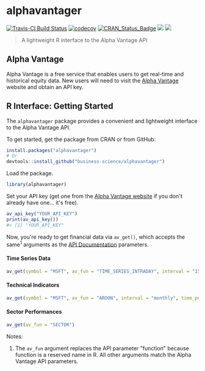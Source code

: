 
<!-- README.md is generated from README.Rmd. Please edit that file -->
alphavantager
=============

[![Travis-CI Build Status](https://travis-ci.org/business-science/alphavantager.svg?branch=master)](https://travis-ci.org/business-science/alphavantager.svg?branch=master) [![codecov](https://codecov.io/gh/business-science/alphavantager/branch/master/graph/badge.svg)](https://codecov.io/gh/business-science/alphavantager) [![CRAN\_Status\_Badge](http://www.r-pkg.org/badges/version/alphavantager)](https://cran.r-project.org/package=alphavantager) ![](http://cranlogs.r-pkg.org/badges/alphavantager?color=brightgreen) ![](http://cranlogs.r-pkg.org/badges/grand-total/alphavantager?color=brightgreen)

<!-- <img src="tools/logo.png" width="147" height="170" align="right" /> -->
> A lightweight R interface to the Alpha Vantage API

Alpha Vantage
-------------

Alpha Vantage is a free service that enables users to get real-time and historical equity data. New users will need to visit the [Alpha Vantage](https://www.alphavantage.co/) website and obtain an API key.

R Interface: Getting Started
----------------------------

The `alphavantager` package provides a convenient and lightweight interface to the Alpha Vantage API.

To get started, get the package from CRAN or from GitHub:

``` r
install.packages("alphavantager")
# Or
devtools::install_github("business-science/alphavantager")
```

Load the package.

``` r
library(alphavantager)
```

Set your API key (get one from the [Alpha Vantage website](https://www.alphavantage.co/) if you don't already have one... it's free).

``` r
av_api_key("YOUR_API_KEY")
print(av_api_key())
#> [1] "YOUR_API_KEY"
```

Now, you're ready to get financial data via `av_get()`, which accepts the same<sup>1</sup> arguments as the [API Documentation](https://www.alphavantage.co/documentation/) parameters.

#### Time Series Data

``` r
av_get(symbol = "MSFT", av_fun = "TIME_SERIES_INTRADAY", interval = "15min")
```

#### Technical Indicators

``` r
av_get(symbol = "MSFT", av_fun = "AROON", interval = "monthly", time_period = 60)
```

#### Sector Performances

``` r
av_get(av_fun = "SECTOR")
```

Notes:

1.  The `av_fun` argument replaces the API parameter "function" because function is a reserved name in R. All other arguments match the Alpha Vantage API parameters.
